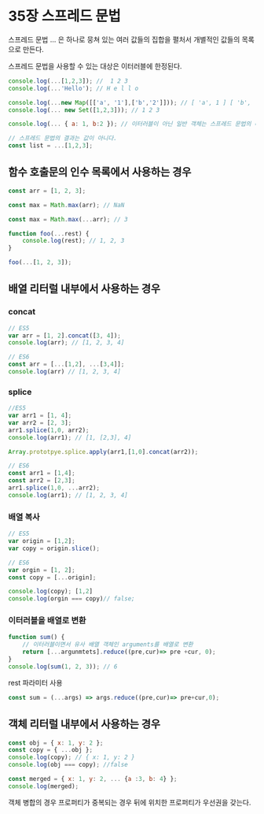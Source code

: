 # 35장 스프레드 문법

스프레드 문법 … 은 하나로 뭉쳐 있는 여러 값들의 집합을 펼처서 개별적인 값들의 목록으로 만든다.

스프레드 문법을 사용할 수 있는 대상은 이터러블에 한정된다.

```jsx
console.log(...[1,2,3]); //  1 2 3
console.log(...'Hello'); // H e l l o

console.log(...new Map([['a', '1'],['b','2']])); // [ 'a', 1 ] [ 'b', '2' ]
console.log(... new Set([1,2,3])); // 1 2 3

console.log(... { a: 1, b:2 }); // 이터러블이 아닌 일반 객체는 스프레드 문법의 대상이 될 수 없다.
```

```jsx
// 스프레드 문법의 결과는 값이 아니다.
const list = ...[1,2,3];
```

## 함수 호출문의 인수 목록에서 사용하는 경우

```jsx
const arr = [1, 2, 3];

const max = Math.max(arr); // NaN

const max = Math.max(...arr); // 3 
```

```jsx
function foo(...rest) {
	console.log(rest); // 1, 2, 3
}

foo(...[1, 2, 3]); 
```

## 배열 리터럴 내부에서 사용하는 경우

### concat

```jsx
// ES5
var arr = [1, 2].concat([3, 4]);
console.log(arr); // [1, 2, 3, 4]

// ES6
const arr = [...[1,2], ...[3,4]];
console.log(arr) // [1, 2, 3, 4]
```

### splice

```jsx
//ES5
var arr1 = [1, 4];
var arr2 = [2, 3];
arr1.splice(1,0, arr2);
console.log(arr1); // [1, [2,3], 4]

Array.prototpye.splice.apply(arr1,[1,0].concat(arr2));

// ES6
const arr1 = [1,4];
const arr2 = [2,3];
arr1.splice(1,0, ...arr2);
console.log(arr1); // [1, 2, 3, 4]
```

### 배열 복사

```jsx
// ES5
var origin = [1,2];
var copy = origin.slice();

// ES6
var orgin = [1, 2];
const copy = [...origin];

console.log(copy); [1,2]
console.log(orgin === copy)// false;
```

### 이터러블을 배열로 변환

```jsx
function sum() {
	// 이터러블이면서 유사 배열 객체인 arguments를 배열로 변환
	return [...argunmtets].reduce((pre,cur)=> pre +cur, 0);
}
console.log(sum(1, 2, 3)); // 6
```

rest 파라미터 사용

```jsx
const sum = (...args) => args.reduce((pre,cur)=> pre+cur,0);
```

## 객체 리터럴 내부에서 사용하는 경우

```jsx
const obj = { x: 1, y: 2 };
const copy = { ...obj };
console.log(copy); // { x: 1, y: 2 }
console.log(obj === copy); //false

const merged = { x: 1, y: 2, ... {a :3, b: 4} };
console.log(merged);
```

객체 병합의 경우 프로퍼티가 중복되는 경우 뒤에 위치한 프로퍼티가 우선권을 갖는다.
